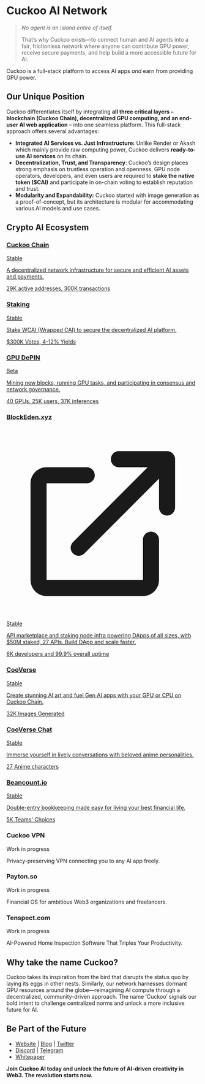 # Cuckoo AI Network

> _No agent is an island entire of itself._
>
> That’s why Cuckoo exists—to connect human and AI agents into a fair, frictionless network where anyone can contribute GPU power, receive secure payments, and help build a more accessible future for AI.

Cuckoo is a full-stack platform to access AI apps _and_ earn from providing GPU power.

## Our Unique Position

Cuckoo differentiates itself by integrating **all three critical layers – blockchain (Cuckoo Chain), decentralized GPU computing, and an end-user AI web application** – into one seamless platform. This full-stack approach offers several advantages:

- **Integrated AI Services vs. Just Infrastructure:** Unlike Render or Akash which mainly provide raw computing power, Cuckoo delivers **ready-to-use AI services** on its chain.
- **Decentralization, Trust, and Transparency**: Cuckoo’s design places strong emphasis on trustless operation and openness. GPU node operators, developers, and even users are required to **stake the native token ($CAI)** and participate in on-chain voting to establish reputation and trust.
- **Modularity and Expandability:** Cuckoo started with image generation as a proof-of-concept, but its architecture is modular for accommodating various AI models and use cases.

## Crypto AI Ecosystem

<div class="row margin-bottom--lg">
  <div class="col col--6 margin-bottom--lg">
    <a class="card-wrapper" href="/cuckoo-chain">
      <div class="card">
        <div class="card__header">
          <h3>Cuckoo Chain</h3>
          <span class="badge badge--success">Stable</span>
        </div>
        <div class="card__body">
          <p>A decentralized network infrastructure for secure and efficient AI assets and payments.</p>
        </div>
        <div class="card__footer">
          <div class="avatar">
            <div class="avatar__intro">
              <div class="avatar__subtitle">29K active addresses, 300K transactions</div>
            </div>
          </div>
        </div>
      </div>
    </a>
  </div>

 <div class="col col--6 margin-bottom--lg">
    <a class="card-wrapper" href="/cuckoo-chain">
      <div class="card">
        <div class="card__header">
          <h3>Staking</h3>
          <span class="badge badge--success">Stable</span>
        </div>
        <div class="card__body">
          <p>Stake WCAI (Wrapped CAI) to secure the decentralized AI platform.</p>
        </div>
        <div class="card__footer">
          <div class="avatar">
            <div class="avatar__intro">
              <div class="avatar__subtitle">$300K Votes, 4-12% Yields</div>
            </div>
          </div>
        </div>
      </div>
    </a>
  </div>

  <div class="col col--6 margin-bottom--lg">
    <a class="card-wrapper" href="https://cuckoo.network/portal/mining">
      <div class="card">
        <div class="card__header">
          <h3>GPU DePIN</h3>
          <span class="badge badge--info">Beta</span>
        </div>
        <div class="card__body">
          <p>Mining new blocks, running GPU tasks, and participating in consensus and network governance.</p>
        </div>
        <div class="card__footer">
          <div class="avatar">
            <div class="avatar__intro">
              <div class="avatar__subtitle">40 GPUs, 25K users, 37K inferences</div>
            </div>
          </div>
        </div>
      </div>
    </a>
  </div>

  <div class="col col--6 margin-bottom--lg">
    <a class="card-wrapper" href="https://blockeden.xyz" target="_blank">
      <div class="card">
        <div class="card__header">
          <div class="card__header-external">
            <h3>BlockEden.xyz</h3>
            <svg class="external-icon" viewBox="0 0 24 24" fill="currentColor">
              <path d="M14 5C13.4477 5 13 4.55228 13 4C13 3.44772 13.4477 3 14 3H20C20.2652 3 20.5196 3.10536 20.7071 3.29289C20.8946 3.48043 21 3.73478 21 4V10C21 10.5523 20.5523 11 20 11C19.4477 11 19 10.5523 19 10V6.41422L9.70711 15.7071C9.31658 16.0976 8.68342 16.0976 8.29289 15.7071C7.90237 15.3166 7.90237 14.6834 8.29289 14.2929L17.5858 5H14ZM3 7C3 5.89543 3.89543 5 5 5H10C10.5523 5 11 5.44772 11 6C11 6.55228 10.5523 7 10 7H5V19H17V14C17 13.4477 17.4477 13 18 13C18.5523 13 19 13.4477 19 14V19C19 20.1046 18.1046 21 17 21H5C3.89543 21 3 20.1046 3 19V7Z"/>
            </svg>
          </div>
          <span class="badge badge--success">Stable</span>
        </div>
        <div class="card__body">
          <p>API marketplace and staking node infra powering DApps of all sizes, with $50M staked, 27 APIs. Build DApp and scale faster.</p>
        </div>
        <div class="card__footer">
          <div class="avatar">
            <div class="avatar__intro">
              <div class="avatar__subtitle">6K developers and 99.9% overall uptime</div>
            </div>
          </div>
        </div>
      </div>
    </a>
  </div>

  <div class="col col--6 margin-bottom--lg">
    <a class="card-wrapper" href="https://cuckoo.network/portal/art">
      <div class="card">
        <div class="card__header">
          <div class="card__header-external">
            <h3>CooVerse</h3>
          </div>
          <span class="badge badge--success">Stable</span>
        </div>
        <div class="card__body">
          <p>Create stunning AI art and fuel Gen AI apps with your GPU or CPU on Cuckoo Chain.</p>
        </div>
        <div class="card__footer">
          <div class="avatar">
            <div class="avatar__intro">
              <div class="avatar__subtitle">32K Images Generated</div>
            </div>
          </div>
        </div>
      </div>
    </a>
  </div>

  <div class="col col--6 margin-bottom--lg">
    <a class="card-wrapper" href="https://cuckoo.network/portal/chat">
      <div class="card">
        <div class="card__header">
          <div class="card__header-external">
            <h3>CooVerse Chat</h3>
          </div>
          <span class="badge badge--success">Stable</span>
        </div>
        <div class="card__body">
        <p>Immerse yourself in lively conversations with beloved anime personalities.</p>
        </div>
        <div class="card__footer">
          <div class="avatar">
            <div class="avatar__intro">
              <div class="avatar__subtitle">27 Anime characters</div>
            </div>
          </div>
        </div>
      </div>
    </a>
  </div>


  <div class="col col--6 margin-bottom--lg">
    <a class="card-wrapper" href="https://cuckoo.network/portal/chat">
      <div class="card">
        <div class="card__header">
          <div class="card__header-external">
            <h3>Beancount.io</h3>
          </div>
          <span class="badge badge--success">Stable</span>
        </div>
        <div class="card__body">
        <p>Double-entry bookkeeping made easy for living your best financial life.</p>
        </div>
        <div class="card__footer">
          <div class="avatar">
            <div class="avatar__intro">
              <div class="avatar__subtitle">5K Teams' Choices</div>
            </div>
          </div>
        </div>
      </div>
    </a>
  </div>

<div class="col col--6 margin-bottom--lg">
    <div class="card-wrapper">
      <div class="card">
        <div class="card__header">
          <div class="card__header-external">
            <h3>Cuckoo VPN</h3>
          </div>
          <span class="badge badge--warning">Work in progress</span>
        </div>
        <div class="card__body">
        <p>Privacy-preserving VPN connecting you to any AI app freely.</p>
        </div>
        <div class="card__footer">
          <div class="avatar">
            <div class="avatar__intro">
              <div class="avatar__subtitle"></div>
            </div>
          </div>
        </div>
      </div>
    </div>
  </div>


  <div class="col col--6 margin-bottom--lg">
    <div class="card-wrapper">
      <div class="card">
        <div class="card__header">
          <div class="card__header-external">
            <h3>Payton.so</h3>
          </div>
          <span class="badge badge--warning">Work in progress</span>
        </div>
        <div class="card__body">
        <p>Financial OS for ambitious Web3 organizations and freelancers.</p>
        </div>
        <div class="card__footer">
          <div class="avatar">
            <div class="avatar__intro">
              <div class="avatar__subtitle"></div>
            </div>
          </div>
        </div>
      </div>
    </div>
  </div>



  <div class="col col--6 margin-bottom--lg">
    <div class="card-wrapper">
      <div class="card">
        <div class="card__header">
          <div class="card__header-external">
            <h3>Tenspect.com</h3>
          </div>
          <span class="badge badge--warning">Work in progress</span>
        </div>
        <div class="card__body">
        <p>AI-Powered Home Inspection Software That Triples Your Productivity.</p>
        </div>
        <div class="card__footer">
          <div class="avatar">
            <div class="avatar__intro">
              <div class="avatar__subtitle"></div>
            </div>
          </div>
        </div>
      </div>
    </div>
  </div>
</div>




## Why take the name Cuckoo?

Cuckoo takes its inspiration from the bird that disrupts the status quo by laying its eggs in other nests. Similarly, our network harnesses dormant GPU resources around the globe—reimagining AI compute through a decentralized, community-driven approach. The name ‘Cuckoo’ signals our bold intent to challenge centralized norms and unlock a more inclusive future for AI.

## Be Part of the Future

- [Website](https://cuckoo.network/) | [Blog](https://cuckoo.network/blogs) | [Twitter](https://cuckoo.network/x)
- [Discord](https://cuckoo.network/dc) | [Telegram](https://cuckoo.network/tg)
- [Whitepaper](https://cuckoo.network/docs/cuckoo-network)

**Join Cuckoo AI today and unlock the future of AI-driven creativity in Web3. The revolution starts now.**
